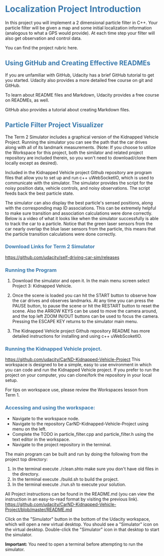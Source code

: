 <h1 style="color:#3a7aad">Localization Project Introduction</h1>

In this project you will implement a 2 dimensional particle filter in C++. Your particle filter will be given a map and some initial localization information (analogous to what a GPS would provide). At each time step your filter will also get observation and control data.

You can find the project rubric here.

<h2 style="color:#3a7aad">Using GitHub and Creating Effective READMEs</h2>
If you are unfamiliar with GitHub, Udacity has a brief GitHub tutorial to get you started. Udacity also provides a more detailed free course on git and GitHub.

To learn about README files and Markdown, Udacity provides a free course on READMEs, as well.

GitHub also provides a tutorial about creating Markdown files.


<h2 style="color:#3a7aad">Particle Filter Project Visualizer</h2>

The Term 2 Simulator includes a graphical version of the Kidnapped Vehicle Project. Running the simulator you can see the path that the car drives along with all of its landmark measurements. (Note: If you choose to utilize the Workspace for this project, both the similator and related project repository are included therein, so you won't need to download/clone them locally except as desired).

Included in the Kidnapped Vehicle project Github repository are program files that allow you to set up and run c++ uWebSocketIO, which is used to communicate with the simulator. The simulator provides the script for the noisy position data, vehicle controls, and noisy observations. The script feeds back the best particle state.

The simulator can also display the best particle's sensed positions, along with the corresponding map ID associations. This can be extremely helpful to make sure transition and association calculations were done correctly. Below is a video of what it looks like when the simulator successfully is able to track the car to a particle. Notice that the green laser sensors from the car nearly overlap the blue laser sensors from the particle, this means that the particle transition calculations were done correctly.

<h3 style="color:#3a7aad">Download Links for Term 2 Simulator</h3>

https://github.com/udacity/self-driving-car-sim/releases

<h3 style="color:#3a7aad">Running the Program</h3>

1. Download the simulator and open it. In the main menu screen select Project 3: Kidnapped Vehicle.

2. Once the scene is loaded you can hit the START button to observe how the car drives and observes landmarks. At any time you can press the PAUSE button, to pause the scene or hit the RESTART button to reset the scene. Also the ARROW KEYS can be used to move the camera around, and the top left ZOOM IN/OUT buttons can be used to focus the camera. Pressing the ESCAPE KEY returns to the simulator main menu.

3. The Kidnapped Vehicle project Github repository README has more detailed instructions for installing and using c++ uWebScoketIO.

<h3 style="color:#3a7aad">Running the Kidnapped Vehicle project.</h3>

https://github.com/udacity/CarND-Kidnapped-Vehicle-Project
This workspace is designed to be a simple, easy to use environment in which you can code and run the Kidnapped Vehicle project. If you prefer to run the project on your computer, you can clone/fork the repository in your local setup.

For tips on workspace use, please review the Workspaces lesson from Term 1.

<h3 style="color:#3a7aad">Accessing and using the workspace:</h3>

* Navigate to the workspace node.
* Navigate to the repository CarND-Kidnapped-Vehicle-Project using menu on the left.
* Complete the TODO in particle_filter.cpp and particle_filter.h using the text editor in the workspace.
* Navigate to the project repository in the terminal.

The main program can be built and run by doing the following from the project top directory:

1. In the terminal execute ./clean.shto make sure you don't have old files in the directory.
2. In the terminal execute ./build.sh to build the project.
3. In the terminal execute ./run.sh to execute your solution.

All Project instructions can be found in the README.md (you can view the instruction in an easy-to-read format by visiting the previous link).
https://github.com/udacity/CarND-Kidnapped-Vehicle-Project/blob/master/README.md

Click on the "Simulator" button in the bottom of the Udacity workspace, which will open a new virtual desktop. You should see a "Simulator" icon on the virtual desktop. Double-click the "Simulator" icon in that desktop to start the simulator.

**Important:** You need to open a terminal before attempting to run the simulator.